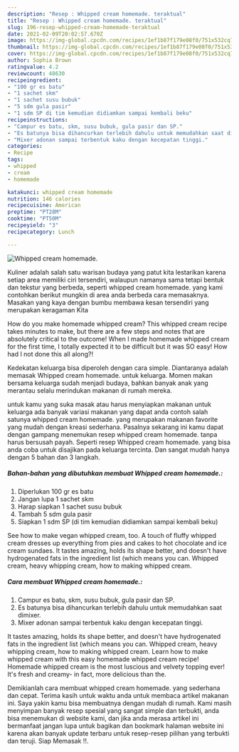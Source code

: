 ```yaml
---
description: "Resep : Whipped cream homemade. teraktual"
title: "Resep : Whipped cream homemade. teraktual"
slug: 196-resep-whipped-cream-homemade-teraktual
date: 2021-02-09T20:02:57.670Z
image: https://img-global.cpcdn.com/recipes/1ef1b87f179e08f0/751x532cq70/whipped-cream-homemade-foto-resep-utama.jpg
thumbnail: https://img-global.cpcdn.com/recipes/1ef1b87f179e08f0/751x532cq70/whipped-cream-homemade-foto-resep-utama.jpg
cover: https://img-global.cpcdn.com/recipes/1ef1b87f179e08f0/751x532cq70/whipped-cream-homemade-foto-resep-utama.jpg
author: Sophia Brown
ratingvalue: 4.2
reviewcount: 48630
recipeingredient:
- "100 gr es batu"
- "1 sachet skm"
- "1 sachet susu bubuk"
- "5 sdm gula pasir"
- "1 sdm SP di tim kemudian didiamkan sampai kembali beku"
recipeinstructions:
- "Campur es batu, skm, susu bubuk, gula pasir dan SP."
- "Es batunya bisa dihancurkan terlebih dahulu untuk memudahkan saat dimixer."
- "Mixer adonan sampai terbentuk kaku dengan kecepatan tinggi."
categories:
- Recipe
tags:
- whipped
- cream
- homemade

katakunci: whipped cream homemade 
nutrition: 146 calories
recipecuisine: American
preptime: "PT28M"
cooktime: "PT50M"
recipeyield: "3"
recipecategory: Lunch

---
```



![Whipped cream homemade.](https://img-global.cpcdn.com/recipes/1ef1b87f179e08f0/751x532cq70/whipped-cream-homemade-foto-resep-utama.jpg)

Kuliner adalah salah satu warisan budaya yang patut kita lestarikan karena setiap area memiliki ciri tersendiri, walaupun namanya sama tetapi bentuk dan tekstur yang berbeda, seperti whipped cream homemade. yang kami contohkan berikut mungkin di area anda berbeda cara memasaknya. Masakan yang kaya dengan bumbu membawa kesan tersendiri yang merupakan keragaman Kita

How do you make homemade whipped cream? This whipped cream recipe takes minutes to make, but there are a few steps and notes that are absolutely critical to the outcome! When I made homemade whipped cream for the first time, I totally expected it to be difficult but it was SO easy! How had I not done this all along?!

Kedekatan keluarga bisa diperoleh dengan cara simple. Diantaranya adalah memasak Whipped cream homemade. untuk keluarga. Momen makan bersama keluarga sudah menjadi budaya, bahkan banyak anak yang merantau selalu merindukan makanan di rumah mereka.

untuk kamu yang suka masak atau harus menyiapkan makanan untuk keluarga ada banyak variasi makanan yang dapat anda contoh salah satunya whipped cream homemade. yang merupakan makanan favorite yang mudah dengan kreasi sederhana. Pasalnya sekarang ini kamu dapat dengan gampang menemukan resep whipped cream homemade. tanpa harus bersusah payah.
Seperti resep Whipped cream homemade. yang bisa anda coba untuk disajikan pada keluarga tercinta. Dan sangat mudah hanya dengan 5 bahan dan 3 langkah.


<!--inarticleads1-->

##### Bahan-bahan yang dibutuhkan membuat Whipped cream homemade.:

1. Diperlukan 100 gr es batu
1. Jangan lupa 1 sachet skm
1. Harap siapkan 1 sachet susu bubuk
1. Tambah 5 sdm gula pasir
1. Siapkan 1 sdm SP (di tim kemudian didiamkan sampai kembali beku)


See how to make vegan whipped cream, too. A touch of fluffy whipped cream dresses up everything from pies and cakes to hot chocolate and ice cream sundaes. It tastes amazing, holds its shape better, and doesn&#39;t have hydrogenated fats in the ingredient list (which means you can. Whipped cream, heavy whipping cream, how to making whipped cream. 

<!--inarticleads2-->

##### Cara membuat  Whipped cream homemade.:

1. Campur es batu, skm, susu bubuk, gula pasir dan SP.
1. Es batunya bisa dihancurkan terlebih dahulu untuk memudahkan saat dimixer.
1. Mixer adonan sampai terbentuk kaku dengan kecepatan tinggi.


It tastes amazing, holds its shape better, and doesn&#39;t have hydrogenated fats in the ingredient list (which means you can. Whipped cream, heavy whipping cream, how to making whipped cream. Learn how to make whipped cream with this easy homemade whipped cream recipe! Homemade whipped cream is the most luscious and velvety topping ever! It&#39;s fresh and creamy- in fact, more delicious than the. 

Demikianlah cara membuat whipped cream homemade. yang sederhana dan cepat. Terima kasih untuk waktu anda untuk membaca artikel makanan ini. Saya yakin kamu bisa membuatnya dengan mudah di rumah. Kami masih menyimpan banyak resep spesial yang sangat simple dan terbukti, anda bisa menemukan di website kami, dan jika anda merasa artikel ini bermanfaat jangan lupa untuk bagikan dan bookmark halaman website ini karena akan banyak update terbaru untuk resep-resep pilihan yang terbukti dan teruji. Siap Memasak !!. 
